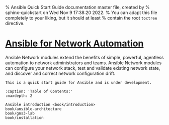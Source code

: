 % Ansible Quick Start Guide documentation master file, created by
% sphinx-quickstart on Wed Nov  9 17:38:20 2022.
% You can adapt this file completely to your liking, but it should at least
% contain the root `toctree` directive.

# [Ansible for Network Automation](https://docs.ansible.com/ansible/2.9/network/index.html)

Ansible Network modules extend the benefits of simple, powerful, agentless automation to network administrators and teams. Ansible Network modules can configure your network stack, test and validate existing network state, and discover and correct network configuration drift.

```{warning}
This is a quick start guide for Ansible and is under development.
```

```{toctree}
:caption: 'Table of Contents:'
:maxdepth: 2

Ansible introduction <book/introduction>
book/ansible-architecture
book/gns3-lab
book/installation
```
